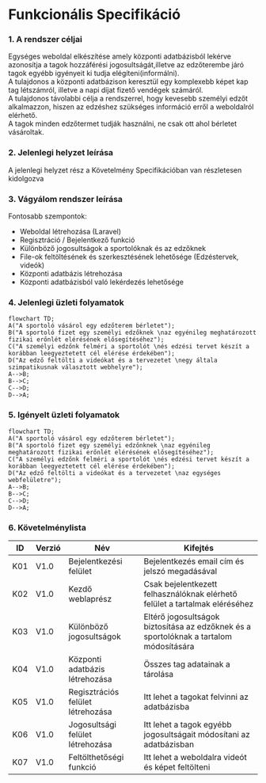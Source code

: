 # Funkcionális Specifikáció

### 1. A rendszer céljai
Egységes weboldal elkészítése amely központi adatbázisból lekérve azonosítja a tagok hozzáférési jogosultságát,illetve az edzőterembe járó tagok egyébb igyényeit ki tudja elégíteni(informálni).</br>
A tulajdonos a központi adatbázison keresztül egy komplexebb képet kap tag létszámról, illetve a napi díjat fizető vendégek számáról.</br>
A tulajdonos távolabbi célja a rendszerrel, hogy kevesebb személyi edzőt alkalmazzon, hiszen az edzéshez szükséges információ erről a weboldalról elérhető.</br>
A tagok minden edzőtermet tudják használni, ne csak ott ahol bérletet vásároltak.</br>
### 2. Jelenlegi helyzet leírása

A jelenlegi helyzet rész a Követelmény Specifikációban van részletesen kidolgozva


### 3. Vágyálom rendszer leírása
Fontosabb szempontok:
 - Weboldal létrehozása (Laravel)
 - Regisztráció / Bejelentkező funkció
 - Különböző jogosultságok a sportolóknak és az edzőknek
 - File-ok feltöltésének és szerkesztésének lehetősége (Edzéstervek, videók)
 - Központi adatbázis létrehozása
 - Központi adatbázisból való lekérdezés lehetősége

### 4. Jelenlegi üzleti folyamatok
```mermaid
flowchart TD;
A("A sportoló vásárol egy edzőterem bérletet");
B("A sportoló fizet egy személyi edzőknek \naz egyénileg meghatározott fizikai erőnlét elérésének elősegítéséhez");
C("A személyi edzőnk felméri a sportolót \nés edzési tervet készít a korábban leegyeztetett cél elérése érdekében");
D("Az edző feltölti a videókat és a tervezetet \negy általa szimpatikusnak választott webhelyre");
A-->B;
B-->C;
C-->D;
D-->A;
```

### 5. Igényelt üzleti folyamatok
```mermaid
flowchart TD;
A("A sportoló vásárol egy edzőterem bérletet");
B("A sportoló fizet egy személyi edzőnknek \naz egyénileg meghatározott fizikai erőnlét elérésének elősegítéséhez");
C("A személyi edzőnk felméri a sportolót \nés edzési tervet készít a korábban leegyeztetett cél elérése érdekében");
D("Az edző feltölti a videókat és a tervezetet \naz egységes webfelületre");
A-->B;
B-->C;
C-->D;
D-->A;
```

### 6. Követelménylista 

ID|Verzió|Név|Kifejtés
--|------|---|--------
K01|V1.0|Bejelentkezési felület|Bejelentkezés email cím és jelszó megadásával
K02|V1.0|Kezdő weblaprész|Csak bejelentkezett felhasználóknak elérhető felület a tartalmak eléréséhez
K03|V1.0|Különböző jogosultságok|Eltérő jogosultságok biztosítása az edzőknek és a sportolóknak a tartalom módosítására
K04|V1.0|Központi adatbázis létrehozása| Összes tag adatainak a tárolása
K05|V1.0|Regisztrációs felület létrehozása|Itt lehet a tagokat felvinni az adatbázisba
K06|V1.0|Jogosultsági felület létrehozása|Itt lehet a tagok egyébb jogosultságait módosítani az adatbázisban
K07|V1.0|Feltölthetőségi funkció|Itt lehet a weboldalra videót és képet feltölteni
